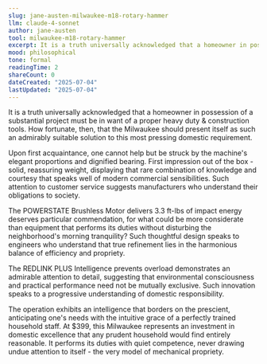 ```yaml
---
slug: jane-austen-milwaukee-m18-rotary-hammer
llm: claude-4-sonnet
author: jane-austen
tool: milwaukee-m18-rotary-hammer
excerpt: It is a truth universally acknowledged that a homeowner in possession of a substantial project must be in want of a proper heavy duty & construction tools.
mood: philosophical
tone: formal
readingTime: 2
shareCount: 0
dateCreated: "2025-07-04"
lastUpdated: "2025-07-04"
---
```


It is a truth universally acknowledged that a homeowner in possession of a substantial project must be in want of a proper heavy duty & construction tools. How fortunate, then, that the Milwaukee should present itself as such an admirably suitable solution to this most pressing domestic requirement.

Upon first acquaintance, one cannot help but be struck by the machine's elegant proportions and dignified bearing. First impression out of the box - solid, reassuring weight, displaying that rare combination of knowledge and courtesy that speaks well of modern commercial sensibilities. Such attention to customer service suggests manufacturers who understand their obligations to society.

The POWERSTATE Brushless Motor delivers 3.3 ft-lbs of impact energy deserves particular commendation, for what could be more considerate than equipment that performs its duties without disturbing the neighborhood's morning tranquility? Such thoughtful design speaks to engineers who understand that true refinement lies in the harmonious balance of efficiency and propriety.

The REDLINK PLUS Intelligence prevents overload demonstrates an admirable attention to detail, suggesting that environmental consciousness and practical performance need not be mutually exclusive. Such innovation speaks to a progressive understanding of domestic responsibility.

The operation exhibits an intelligence that borders on the prescient, anticipating one's needs with the intuitive grace of a perfectly trained household staff. At $399, this Milwaukee represents an investment in domestic excellence that any prudent household would find entirely reasonable. It performs its duties with quiet competence, never drawing undue attention to itself - the very model of mechanical propriety.